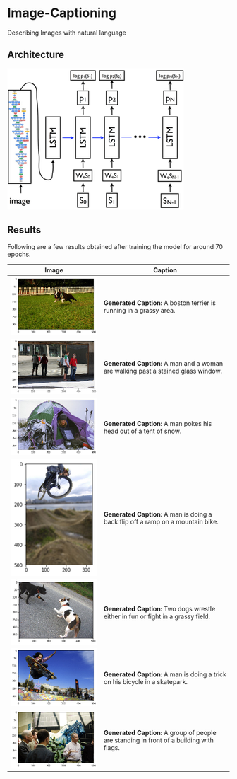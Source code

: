 # Image-Captioning
Describing Images with natural language

## Architecture
<img src="https://github.com/VIVelev/Image-Captioning/blob/master/img/NIC.png" width="400">

## Results
Following are a few results obtained after training the model for around 70 epochs.

Image | Caption
--- | ---
<img src="https://github.com/VIVelev/Image-Captioning/blob/master/img/examples/ex1.png" width="400"> | **Generated Caption:** A boston terrier is running in a grassy area.
<img src="https://github.com/VIVelev/Image-Captioning/blob/master/img/examples/ex2.png" width="400"> | **Generated Caption:** A man and a woman are walking past a stained glass window.
<img src="https://github.com/VIVelev/Image-Captioning/blob/master/img/examples/ex7.png" width="400"> | **Generated Caption:** A man pokes his head out of a tent of snow.
<img src="https://github.com/VIVelev/Image-Captioning/blob/master/img/examples/ex6.png" width="400"> | **Generated Caption:** A man is doing a back flip off a ramp on a mountain bike.
<img src="https://github.com/VIVelev/Image-Captioning/blob/master/img/examples/ex4.png" width="400"> | **Generated Caption:** Two dogs wrestle either in fun or fight in a grassy field.
<img src="https://github.com/VIVelev/Image-Captioning/blob/master/img/examples/ex3.png" width="400"> | **Generated Caption:** A man is doing a trick on his bicycle in a skatepark.
<img src="https://github.com/VIVelev/Image-Captioning/blob/master/img/examples/ex5.png" width="400"> | **Generated Caption:** A group of people are standing in front of a building with flags.
